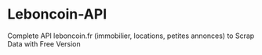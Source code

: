 # Leboncoin-API
Complete API leboncoin.fr (immobilier, locations, petites annonces) to Scrap Data with Free Version
